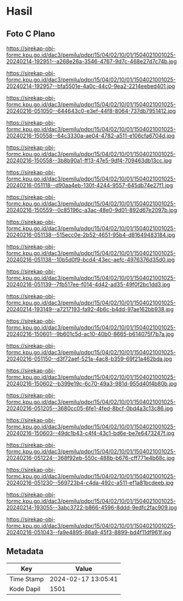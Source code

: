 # Hasil

## Foto C Plano

https://sirekap-obj-formc.kpu.go.id/dac3/pemilu/pdpr/15/04/02/10/01/1504021001025-20240214-192951--a268e26a-3546-4767-9d7c-468e27d7c74b.jpg

https://sirekap-obj-formc.kpu.go.id/dac3/pemilu/pdpr/15/04/02/10/01/1504021001025-20240214-192957--bfa5501e-4a0c-44c0-9ea2-2214eebed401.jpg

https://sirekap-obj-formc.kpu.go.id/dac3/pemilu/pdpr/15/04/02/10/01/1504021001025-20240216-051050--644643c0-e3ef-44f8-8064-737db7951412.jpg

https://sirekap-obj-formc.kpu.go.id/dac3/pemilu/pdpr/15/04/02/10/01/1504021001025-20240216-150558--64c3330a-ae04-4782-a511-e106cfa6704d.jpg

https://sirekap-obj-formc.kpu.go.id/dac3/pemilu/pdpr/15/04/02/10/01/1504021001025-20240216-150558--3b8b90a1-ff13-47e5-9df4-709463db13cc.jpg

https://sirekap-obj-formc.kpu.go.id/dac3/pemilu/pdpr/15/04/02/10/01/1504021001025-20240216-051118--d90aa4eb-130f-4244-9557-645db74e27f1.jpg

https://sirekap-obj-formc.kpu.go.id/dac3/pemilu/pdpr/15/04/02/10/01/1504021001025-20240216-150559--0c85196c-a3ac-48e0-9d01-892d67e2097b.jpg

https://sirekap-obj-formc.kpu.go.id/dac3/pemilu/pdpr/15/04/02/10/01/1504021001025-20240216-051138--515ecc0e-2b52-4651-95b4-d81649483184.jpg

https://sirekap-obj-formc.kpu.go.id/dac3/pemilu/pdpr/15/04/02/10/01/1504021001025-20240216-051138--10b5d0f9-bcd4-43ec-aefc-4976376d35d0.jpg

https://sirekap-obj-formc.kpu.go.id/dac3/pemilu/pdpr/15/04/02/10/01/1504021001025-20240216-051139--7fb517ee-f014-4d42-ad35-49f0f2bc1dd3.jpg

https://sirekap-obj-formc.kpu.go.id/dac3/pemilu/pdpr/15/04/02/10/01/1504021001025-20240214-193149--a7217193-fa92-4b6c-b4dd-97ae162bb938.jpg

https://sirekap-obj-formc.kpu.go.id/dac3/pemilu/pdpr/15/04/02/10/01/1504021001025-20240216-150601--9b601c5d-ac10-40b0-8665-b614075f7b7a.jpg

https://sirekap-obj-formc.kpu.go.id/dac3/pemilu/pdpr/15/04/02/10/01/1504021001025-20240216-051150--d3f72aef-521a-4ac8-b359-69f21a462bda.jpg

https://sirekap-obj-formc.kpu.go.id/dac3/pemilu/pdpr/15/04/02/10/01/1504021001025-20240216-150602--b399e19c-6c70-49a3-981d-955d40f4b80b.jpg

https://sirekap-obj-formc.kpu.go.id/dac3/pemilu/pdpr/15/04/02/10/01/1504021001025-20240216-051205--3680cc05-6fe1-4fed-8bcf-0bd4a3c13c86.jpg

https://sirekap-obj-formc.kpu.go.id/dac3/pemilu/pdpr/15/04/02/10/01/1504021001025-20240216-150603--49dc1b43-c4f4-43c1-bd6e-be7e6473247f.jpg

https://sirekap-obj-formc.kpu.go.id/dac3/pemilu/pdpr/15/04/02/10/01/1504021001025-20240216-051224--368f92eb-550c-488b-b676-cff771e4b68c.jpg

https://sirekap-obj-formc.kpu.go.id/dac3/pemilu/pdpr/15/04/02/10/01/1504021001025-20240216-051230--569723b4-c4da-492c-a511-ef1a81bcdeeb.jpg

https://sirekap-obj-formc.kpu.go.id/dac3/pemilu/pdpr/15/04/02/10/01/1504021001025-20240214-193055--3abc3722-b866-4596-8ddd-9edfc2fac909.jpg

https://sirekap-obj-formc.kpu.go.id/dac3/pemilu/pdpr/15/04/02/10/01/1504021001025-20240216-051043--fa9e4895-86a9-45f3-8899-bd4f11df961f.jpg


## Metadata

| Key        | Value               |
| ---------- | ------------------- |
| Time Stamp | 2024-02-17 13:05:41 |
| Kode Dapil | 1501                |



